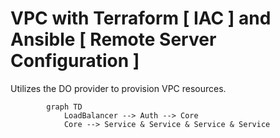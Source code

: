 # VPC with Terraform [ IAC ] and Ansible [ Remote Server Configuration ]

Utilizes the DO provider to provision VPC resources.
``` mermaid
        graph TD
            LoadBalancer --> Auth --> Core
            Core --> Service & Service & Service & Service
```
